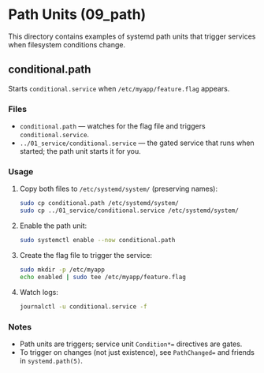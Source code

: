 # Path Units (09_path)

This directory contains examples of systemd path units that trigger services when filesystem conditions change.

## conditional.path

Starts `conditional.service` when `/etc/myapp/feature.flag` appears.

### Files

- `conditional.path` — watches for the flag file and triggers `conditional.service`.
- `../01_service/conditional.service` — the gated service that runs when started; the path unit starts it for you.

### Usage

1. Copy both files to `/etc/systemd/system/` (preserving names):

   ```bash
   sudo cp conditional.path /etc/systemd/system/
   sudo cp ../01_service/conditional.service /etc/systemd/system/
   ```

2. Enable the path unit:

   ```bash
   sudo systemctl enable --now conditional.path
   ```

3. Create the flag file to trigger the service:

   ```bash
   sudo mkdir -p /etc/myapp
   echo enabled | sudo tee /etc/myapp/feature.flag
   ```

4. Watch logs:

   ```bash
   journalctl -u conditional.service -f
   ```

### Notes

- Path units are triggers; service unit `Condition*=` directives are gates.
- To trigger on changes (not just existence), see `PathChanged=` and friends in `systemd.path(5)`.
